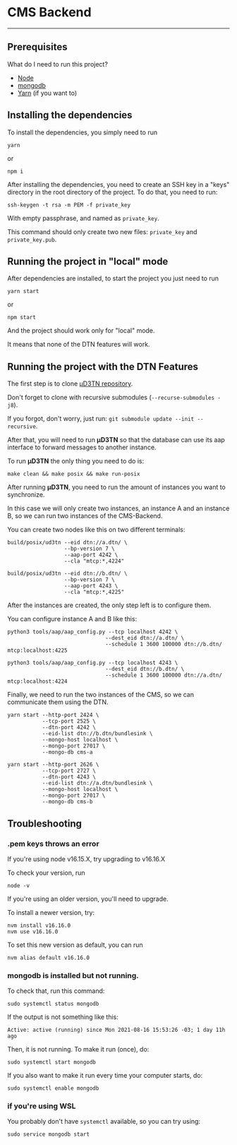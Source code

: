 # CMS Backend

---

## Prerequisites

What do I need to run this project?

- [Node](https://nodejs.org/en/)
- [mongodb](https://docs.mongodb.com/guides/server/install/)
- [Yarn](https://classic.yarnpkg.com/lang/en/docs/install/#debian-stable) (if you want to)

## Installing the dependencies

To install the dependencies, you simply need to run

```
yarn
```
or
```
npm i
```

After installing the dependencies, you need to create an SSH key in a "keys" directory in the root directory of the project.
To do that, you need to run:

```
ssh-keygen -t rsa -m PEM -f private_key
```

With empty passphrase, and named as `private_key`.


This command should only create two new files: `private_key` and `private_key.pub`.

## Running the project in "local" mode

After dependencies are installed, to start the project you just need to run

```
yarn start
```
or
```
npm start
```

And the project should work only for "local" mode.

It means that none of the DTN features will work.

## Running the project with the DTN Features

The first step is to clone [μD3TN repository](https://gitlab.com/d3tn/ud3tn).

Don't forget to clone with recursive submodules (`--recurse-submodules -j8`).

If you forgot, don't worry, just run: `git submodule update --init --recursive`.

After that, you will need to run **μD3TN** so that the database can use its aap interface to forward messages to another instance.

To run **μD3TN** the only thing you need to do is:

```
make clean && make posix && make run-posix
```

After running **μD3TN**, you need to run the amount of instances you want to synchronize.

In this case we will only create two instances, an instance A and an instance B, so we can run two instances of the CMS-Backend.

You can create two nodes like this on two different terminals:

```
build/posix/ud3tn --eid dtn://a.dtn/ \
                  --bp-version 7 \
                  --aap-port 4242 \
                  --cla "mtcp:*,4224"
```

```
build/posix/ud3tn --eid dtn://b.dtn/ \
                  --bp-version 7 \
                  --aap-port 4243 \
                  --cla "mtcp:*,4225"
```

After the instances are created, the only step left is to configure them.

You can configure instance A and B like this:

```
python3 tools/aap/aap_config.py --tcp localhost 4242 \
                               --dest_eid dtn://a.dtn/ \
                               --schedule 1 3600 100000 dtn://b.dtn/ mtcp:localhost:4225
```

```
python3 tools/aap/aap_config.py --tcp localhost 4243 \
                               --dest_eid dtn://b.dtn/ \
                               --schedule 1 3600 100000 dtn://a.dtn/ mtcp:localhost:4224
```

Finally, we need to run the two instances of the CMS, so we can communicate them using the DTN.

```
yarn start --http-port 2424 \
           --tcp-port 2525 \
           --dtn-port 4242 \
           --eid-list dtn://b.dtn/bundlesink \
           --mongo-host localhost \
           --mongo-port 27017 \
           --mongo-db cms-a
```

```
yarn start --http-port 2626 \
           --tcp-port 2727 \
           --dtn-port 4243 \
           --eid-list dtn://a.dtn/bundlesink \
           --mongo-host localhost \
           --mongo-port 27017 \
           --mongo-db cms-b
```

## Troubleshooting

### .pem keys throws an error

If you're using node v16.15.X, try upgrading to v16.16.X

To check your version, run

```
node -v
```

If you're using an older version, you'll need to upgrade.

To install a newer version, try:

```
nvm install v16.16.0
nvm use v16.16.0
```

To set this new version as default, you can run

```
nvm alias default v16.16.0
```

### mongodb is installed but not running.

To check that, run this command:

```
sudo systemctl status mongodb
```

If the output is not something like this:

```
Active: active (running) since Mon 2021-08-16 15:53:26 -03; 1 day 11h ago
```

Then, it is not running. To make it run (once), do:

```
sudo systemctl start mongodb
```

If you also want to make it run every time your computer starts, do:

```
sudo systemctl enable mongodb
```

### if you're using WSL

You probably don't have `systemctl` available, so you can try using:

```
sudo service mongodb start
```